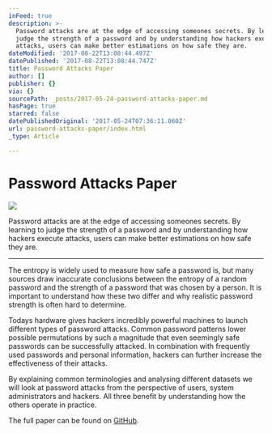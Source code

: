```yaml
---
inFeed: true
description: >-
  Password attacks are at the edge of accessing someones secrets. By learning to
  judge the strength of a password and by understanding how hackers execute
  attacks, users can make better estimations on how safe they are.
dateModified: '2017-08-22T13:08:44.497Z'
datePublished: '2017-08-22T13:08:44.747Z'
title: Password Attacks Paper
author: []
publisher: {}
via: {}
sourcePath: _posts/2017-05-24-password-attacks-paper.md
hasPage: true
starred: false
datePublishedOriginal: '2017-05-24T07:36:11.060Z'
url: password-attacks-paper/index.html
_type: Article

---
```

# Password Attacks Paper
![](https://the-grid-user-content.s3-us-west-2.amazonaws.com/e38cd300-70ea-449b-b976-2ced9c71bdcd.jpg)

Password attacks are at the edge of accessing someones secrets. By learning to judge the strength of a password and by understanding how hackers execute attacks, users can make better estimations on how safe they are.

---

The entropy is widely used to measure how safe a password is, but many sources draw inaccurate conclusions between the entropy of a random password and the strength of a password that was chosen by a person. It is important to understand how these two differ and why realistic password strength is often hard to determine.

Todays hardware gives hackers incredibly powerful machines to launch different types of password attacks. Common password patterns lower possible permutations by such a magnitude that even seemingly safe passwords can be successfully attacked. In combination with frequently used passwords and personal information, hackers can further increase the effectiveness of their attacks.

By explaining common terminologies and analysing different datasets we will look at password attacks from the perspective of users, system administrators and hackers. All three benefit by understanding how the others operate in practice.

The full paper can be found on [GitHub][0].

[0]: https://github.com/pietz/password-attacks/blob/master/Thesis.pdf "Link to PDF"